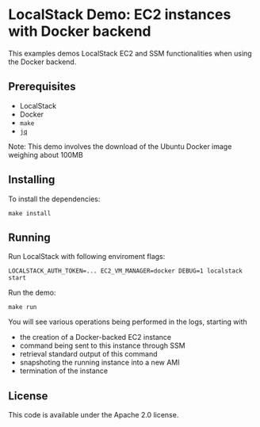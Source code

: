 # LocalStack Demo: EC2 instances with Docker backend

This examples demos LocalStack EC2 and SSM functionalities when using the Docker backend.

## Prerequisites

* LocalStack
* Docker
* `make`
* [`jq`](https://stedolan.github.io/jq/)

Note: This demo involves the download of the Ubuntu Docker image weighing about 100MB

## Installing

To install the dependencies:
```
make install
```

## Running

Run LocalStack with following enviroment flags:
```
LOCALSTACK_AUTH_TOKEN=... EC2_VM_MANAGER=docker DEBUG=1 localstack start
```

Run the demo:
```
make run
```

You will see various operations being performed in the logs, starting with
- the creation of a Docker-backed EC2 instance
- command being sent to this instance through SSM
- retrieval standard output of this command
- snapshoting the running instance into a new AMI
- termination of the instance

## License

This code is available under the Apache 2.0 license.

